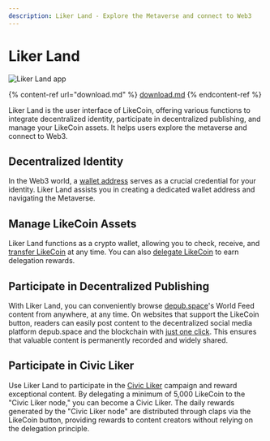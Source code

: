 ```yaml
---
description: Liker Land - Explore the Metaverse and connect to Web3
---
```


# Liker Land

![Liker Land app](../../.gitbook/assets/likecoin\_ad72\_appstore4\_fullpic\_en.png)

{% content-ref url="download.md" %}
[download.md](download.md)
{% endcontent-ref %}

Liker Land is the user interface of LikeCoin, offering various functions to integrate decentralized identity, participate in decentralized publishing, and manage your LikeCoin assets. It helps users explore the metaverse and connect to Web3.

## Decentralized Identity

In the Web3 world, a [wallet address](../../general-guides/wallet/wallet-address.md) serves as a crucial credential for your identity. Liker Land assists you in creating a dedicated wallet address and navigating the Metaverse.

## Manage LikeCoin Assets

Liker Land functions as a crypto wallet, allowing you to check, receive, and [transfer LikeCoin](../../general-guides/wallet/like-pay.md) at any time. You can also [delegate LikeCoin](../../general-guides/stake/delegation-of-likecoin.md) to earn delegation rewards.

## Participate in Decentralized Publishing

With Liker Land, you can conveniently browse [depub.space](../depub.space/)'s World Feed content from anywhere, at any time. On websites that support the LikeCoin button, readers can easily post content to the decentralized social media platform depub.space and the blockchain with [just one click](superlike.md). This ensures that valuable content is permanently recorded and widely shared.

## Participate in Civic Liker

Use Liker Land to participate in the [Civic Liker](../civic-liker/) campaign and reward exceptional content. By delegating a minimum of 5,000 LikeCoin to the "Civic Liker node," you can become a Civic Liker. The daily rewards generated by the "Civic Liker node" are distributed through claps via the LikeCoin button, providing rewards to content creators without relying on the delegation principle.
